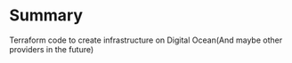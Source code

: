 # Summary
Terraform code to create infrastructure on Digital Ocean(And maybe other providers in the future)
